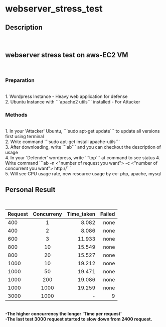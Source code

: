 # webserver_stress_test
<h2>Description</h2><br>
<h2>webserver stress test on aws-EC2 VM</h2><br>
<h3>Preparation</h3><br>
1. Wordpress Instance - Heavy web application for defense<br>
2. Ubuntu Instance with ```apache2 utils``` installed - For Attacker

<h3>Methods</h3><br>
1. In your 'Attacker' Ubuntu, ```sudo apt-get update``` to update all versions first using terminal<br>
2. Write command ```sudo apt-get install apache-utils```<br>
3. After downloading, write ```ab``` and you can checkout the description of usage<br>
4. In your 'Defender' wordpress, write ```top``` at command to see status
4. Write command ```ab -n <"number of request you want"> -c <"number of concurrent you want"> http://<your ip or dns address/>```<br>
5. Will see CPU usage rate, new resource usage by ex- php, apache, mysql<br>

<h2>Personal Result</h2><br>

| Request       | Concurreny    | Time_taken  | Failed | 
| ------------- |:-------------:| -----------:|-------:|
| 400           | 1             | 8.082       |   none |
| 400           | 2             | 8.086       |   none |
| 600           | 3             | 11.933      |   none |
| 800           | 10            | 15.549      |   none |
| 800           | 20            | 15.527      |   none |
| 1000          | 10            | 19.212      |   none |
| 1000          | 50            | 19.471      |   none |
| 1000          | 200           | 19.086      |   none |
| 1000          | 1000          | 19.259      |   none |
| 3000          | 1000          | -           |   9    |
<br>
<b>-The higher concurrency the longer 'Time per request'</b><br>
<b>-The last test 3000 request started to slow down from 2400 request.</b><br>
